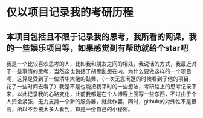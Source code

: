 # 仅以项目记录我的考研历程
## 本项目包括且不限于记录我的思考，我所看的网课，我的一些娱乐项目等，如果感觉到有帮助就给个star吧
我是一个比较喜欢思考的人，比如我和朋友之间的相处，我说话的方式，我最近对于一些事情的思考，当然这也包括了胡思乱想在内，为什么要做这样的一个项目呢，这算是受到了一位清华大佬的鼓舞，（一次无意闲逛的时候看到了他的项目，花了一些时间去看了）我是不是也能把我平时的一些想法，考研路上的思考记录下来，以此记录我的心路变化，此前我都是在个人博客上面写一些东西，不过由于个人资金紧张，无力支持一个新的服务器，就此作罢，同时，github的对外性不是很高，所以不会被太多人看到，算是一份自己的小秘密。
